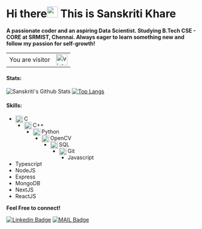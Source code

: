 # Hi there<img src="https://github.com/iamshubhamg/iamshubhamg/blob/master/Assests/Hi.gif" width="29px"> This is Sanskriti Khare

**A passionate coder and an aspiring Data Scientist. Studying B.Tech CSE - CORE at SRMIST, Chennai. 
Always eager to learn something new and follow my passion for self-growth!**

<table>
  <tr>
    <td>You are visitor</td>
    <td><img src="https://profile-counter.glitch.me/sanskritikhare142/count.svg" alt="vistor count" height="30" /></td>
  </tr>
</table>

 #### Stats:
 ![Sanskriti's Github Stats](https://github-readme-stats.vercel.app/api?username=sanskritikhare142&show_icons=true&theme=radical)       [![Top Langs](https://github-readme-stats.vercel.app/api/top-langs/?username=sanskritikhare142&theme=radical)](https://github.com/sanskritikhare142/github-readme-stats)

#### Skills:
 * <img align="left" alt="C" width="20px" src="https://cdn.iconscout.com/icon/free/png-64/c-programming-569564.png" /> C 
 * <img align="left" alt="C++" width="20px" src="https://sdtimes.com/wp-content/uploads/2018/03/cpppp.png" /> C++
 * <img align="left" alt="Python" width="20px" src="https://cdn.iconscout.com/icon/free/png-64/python-14-569257.png" /> Python
 * <img align="left" alt="OpenCV" width="20px" src="https://banner2.cleanpng.com/20180603/bch/kisspng-opencv-computer-vision-library-c-open-now-5b1390e4692f39.9683021615280089324309.jpg" /> OpenCV
 * <img align="left" alt="SQL" width="20px" src="https://cdn.iconscout.com/icon/free/png-64/mysql-12-556000.png" /> SQL
 * <img align="left" alt="Git" width="20px" src="https://cdn.iconscout.com/icon/free/png-64/social-226-96741.png" /> Git
 * Javascript
 * Typescript
 * NodeJS
 * Express
 * MongoDB
 * NextJS
 * ReactJS
 
 
 **Feel Free to connect!**


[![Linkedin Badge](https://img.shields.io/badge/-LinkedIn-blue?style=flat-square&logo=Linkedin&logoColor=white&link=https://www.linkedin.com/in/sanskritikhare/)](https://www.linkedin.com/in/sanskritikhare/)
[![MAIL Badge](https://img.shields.io/badge/-Gmail-c14438?style=flat-square&logo=Gmail&logoColor=white&link=mailto:sanskritikhare142)](mailto:sanskritikhare142@gmail.com)



